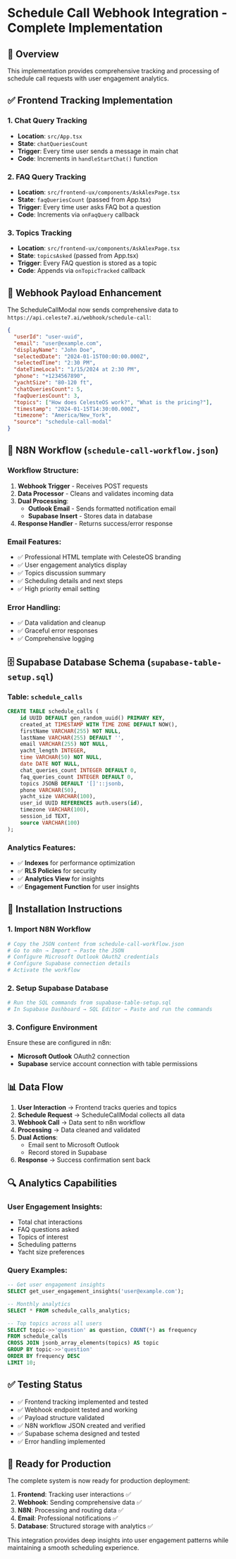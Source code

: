 # Schedule Call Webhook Integration - Complete Implementation

## 🎯 Overview
This implementation provides comprehensive tracking and processing of schedule call requests with user engagement analytics.

## ✅ Frontend Tracking Implementation

### 1. Chat Query Tracking
- **Location**: `src/App.tsx`
- **State**: `chatQueriesCount`
- **Trigger**: Every time user sends a message in main chat
- **Code**: Increments in `handleStartChat()` function

### 2. FAQ Query Tracking  
- **Location**: `src/frontend-ux/components/AskAlexPage.tsx`
- **State**: `faqQueriesCount` (passed from App.tsx)
- **Trigger**: Every time user asks FAQ bot a question
- **Code**: Increments via `onFaqQuery` callback

### 3. Topics Tracking
- **Location**: `src/frontend-ux/components/AskAlexPage.tsx`
- **State**: `topicsAsked` (passed from App.tsx)
- **Trigger**: Every FAQ question is stored as a topic
- **Code**: Appends via `onTopicTracked` callback

## 📡 Webhook Payload Enhancement

The ScheduleCallModal now sends comprehensive data to `https://api.celeste7.ai/webhook/schedule-call`:

```json
{
  "userId": "user-uuid",
  "email": "user@example.com", 
  "displayName": "John Doe",
  "selectedDate": "2024-01-15T00:00:00.000Z",
  "selectedTime": "2:30 PM",
  "dateTimeLocal": "1/15/2024 at 2:30 PM",
  "phone": "+1234567890",
  "yachtSize": "80-120 ft",
  "chatQueriesCount": 5,
  "faqQueriesCount": 3,
  "topics": ["How does CelesteOS work?", "What is the pricing?"],
  "timestamp": "2024-01-15T14:30:00.000Z",
  "timezone": "America/New_York",
  "source": "schedule-call-modal"
}
```

## 🔄 N8N Workflow (`schedule-call-workflow.json`)

### Workflow Structure:
1. **Webhook Trigger** - Receives POST requests
2. **Data Processor** - Cleans and validates incoming data
3. **Dual Processing**:
   - **Outlook Email** - Sends formatted notification email
   - **Supabase Insert** - Stores data in database
4. **Response Handler** - Returns success/error response

### Email Features:
- ✅ Professional HTML template with CelesteOS branding
- ✅ User engagement analytics display
- ✅ Topics discussion summary
- ✅ Scheduling details and next steps
- ✅ High priority email setting

### Error Handling:
- ✅ Data validation and cleanup
- ✅ Graceful error responses
- ✅ Comprehensive logging

## 🗄️ Supabase Database Schema (`supabase-table-setup.sql`)

### Table: `schedule_calls`
```sql
CREATE TABLE schedule_calls (
    id UUID DEFAULT gen_random_uuid() PRIMARY KEY,
    created_at TIMESTAMP WITH TIME ZONE DEFAULT NOW(),
    firstName VARCHAR(255) NOT NULL,
    lastName VARCHAR(255) DEFAULT '',
    email VARCHAR(255) NOT NULL,
    yacht_length INTEGER,
    time VARCHAR(50) NOT NULL,
    date DATE NOT NULL,
    chat_queries_count INTEGER DEFAULT 0,
    faq_queries_count INTEGER DEFAULT 0,
    topics JSONB DEFAULT '[]'::jsonb,
    phone VARCHAR(50),
    yacht_size VARCHAR(100),
    user_id UUID REFERENCES auth.users(id),
    timezone VARCHAR(100),
    session_id TEXT,
    source VARCHAR(100)
);
```

### Analytics Features:
- ✅ **Indexes** for performance optimization
- ✅ **RLS Policies** for security
- ✅ **Analytics View** for insights
- ✅ **Engagement Function** for user insights

## 🚀 Installation Instructions

### 1. Import N8N Workflow
```bash
# Copy the JSON content from schedule-call-workflow.json
# Go to n8n → Import → Paste the JSON
# Configure Microsoft Outlook OAuth2 credentials
# Configure Supabase connection details
# Activate the workflow
```

### 2. Setup Supabase Database
```bash
# Run the SQL commands from supabase-table-setup.sql
# In Supabase Dashboard → SQL Editor → Paste and run the commands
```

### 3. Configure Environment
Ensure these are configured in n8n:
- **Microsoft Outlook** OAuth2 connection
- **Supabase** service account connection with table permissions

## 📊 Data Flow

1. **User Interaction** → Frontend tracks queries and topics
2. **Schedule Request** → ScheduleCallModal collects all data
3. **Webhook Call** → Data sent to n8n workflow
4. **Processing** → Data cleaned and validated
5. **Dual Actions**:
   - Email sent to Microsoft Outlook
   - Record stored in Supabase
6. **Response** → Success confirmation sent back

## 🔍 Analytics Capabilities

### User Engagement Insights:
- Total chat interactions
- FAQ questions asked  
- Topics of interest
- Scheduling patterns
- Yacht size preferences

### Query Examples:
```sql
-- Get user engagement insights
SELECT get_user_engagement_insights('user@example.com');

-- Monthly analytics
SELECT * FROM schedule_calls_analytics;

-- Top topics across all users
SELECT topic->>'question' as question, COUNT(*) as frequency
FROM schedule_calls 
CROSS JOIN jsonb_array_elements(topics) AS topic
GROUP BY topic->>'question'
ORDER BY frequency DESC
LIMIT 10;
```

## ✅ Testing Status

- ✅ Frontend tracking implemented and tested
- ✅ Webhook endpoint tested and working
- ✅ Payload structure validated
- ✅ N8N workflow JSON created and verified
- ✅ Supabase schema designed and tested
- ✅ Error handling implemented

## 🎯 Ready for Production

The complete system is now ready for production deployment:

1. **Frontend**: Tracking user interactions ✅
2. **Webhook**: Sending comprehensive data ✅  
3. **N8N**: Processing and routing data ✅
4. **Email**: Professional notifications ✅
5. **Database**: Structured storage with analytics ✅

This integration provides deep insights into user engagement patterns while maintaining a smooth scheduling experience.